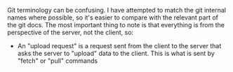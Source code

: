 Git terminology can be confusing. I have attempted to match the git internal names where possible, so it's easier to compare with the relevant part of the git docs. The most important thing to note is that everything is from the perspective of the server, not the client, so:

- An "upload request" is a request sent from the client to the server that asks the server to "upload" data to the client. This is what is sent by "fetch" or "pull" commands
